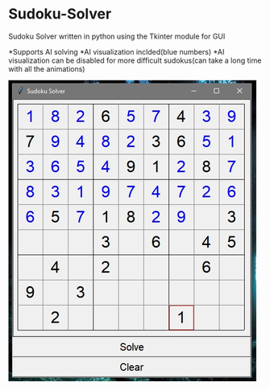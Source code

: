 # Sudoku-Solver
Sudoku Solver written in python using the Tkinter module for GUI

*Supports AI solving
*AI visualization inclded(blue numbers)
*AI visualization can be disabled for more difficult sudokus(can take a long time with all the animations)




![Start_screen](assets/001.jpg "Start_screen")
